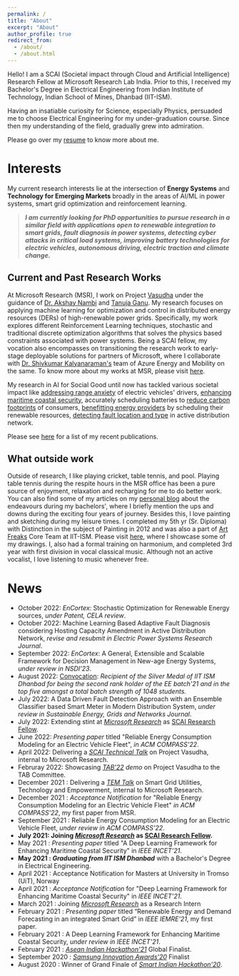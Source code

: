 ```yaml
---
permalink: /
title: "About"
excerpt: "About"
author_profile: true
redirect_from: 
  - /about/
  - /about.html
---
```


Hello! I am a SCAI (Societal impact through Cloud and Artificial Intelligence) Research Fellow at Microsoft Research Lab India. Prior to this, I received my Bachelor's Degree in Electrical Engineering from Indian Institute of Technology, Indian School of Mines, Dhanbad (IIT-ISM). 

Having an insatiable curiosity for Science, especially Physics, persuaded me to choose Electrical Engineering for my under-graduation course. Since then my understanding of the field, gradually grew into admiration.

Please go over my [resume](cv.md) to know more about me.

# Interests 
My current research interests lie at the intersection of __Energy Systems__ and __Technology for Emerging Markets__ broadly in the areas of AI/ML in power systems, smart grid optimization and reinforcement learning.  

> __*I am currently looking for PhD opportunities to pursue research in a similar field with applications open to renewable integration to smart grids, fault diagnosis in power systems, detecting cyber attacks in critical load systems, improving battery technologies for electric vehicles, autonomous driving, electric traction and climate change.*__

## Current and Past Research Works
At Microsoft Research (MSR), I work on Project [Vasudha](https://www.microsoft.com/en-us/research/project/vasudha/) under the guidance of [Dr. Akshay Nambi](https://www.microsoft.com/en-us/research/people/akshayn/) and [Tanuja Ganu](https://www.microsoft.com/en-us/research/people/taganu/). My research focuses on applying machine learning for optimization and control in distributed energy resources (DERs) of high-renewable power grids. Specifically, my work explores different Reinforcement Learning techniques, stochastic and traditional discrete optimization algorithms that solves the physics based constraints associated with power systems. Being a SCAI fellow, my vocation also encompasses on transitioning the research work to early-stage deployable solutions for partners of Microsoft, where I collaborate with [Dr. Shivkumar Kalyanaraman's](http://www.shivkumar.org/) team of Azure Energy and Mobility on the same. To know more about my works at MSR, please visit [here](msrwork.md).
 
My research in AI for Social Good until now has tackled various societal impact like [addressing range anxiety]() of electric vehicles' drivers, [enhancing maritime coastal security](), accurately scheduling batteries to [reduce carbon footprints]() of consumers, [benefitting energy providers]() by scheduling their renewable resources, [detecting fault location and type]() in active distribution network. 

Please see [here](publications.md) for a list of my recent publications. 

## What outside work 
Outside of research, I like playing cricket, table tennis, and pool. Playing table tennis during the respite hours in the MSR office has been a pure source of enjoyment, relaxation and recharging for me to do better work. You can also find some of my articles on my [personal blog]() about the endeavours during my bachelors', where I briefly mention the ups and downs during the exciting four years of journey. Besides this, I love painting and sketching during my leisure times. I completed my 5th yr (Sr. Diploma) with Distinction in the subject of Painting in 2012 and was also a part of [Art Freaks](https://www.facebook.com/artfreaks.ism) Core Team at IIT-ISM. Please visit [here](), where I showcase some of my drawings. I, also had a formal training on harmonium, and completed 3rd year with first division in vocal classical music. Although not an active vocalist, I love listening to music whenever free.

# News
- October 2022: *EnCortex*: Stochastic Optimization for Renewable Energy sources, *under Patent, CELA review*.
- October 2022: Machine Learning Based Adaptive Fault Diagnosis considering Hosting Capacity Amendment in Active Distribution Network, *revise and resubmit in Electric Power Systems Research Journal*.
- September 2022: *EnCortex*: A General, Extensible and Scalable Framework for Decision Management in New-age Energy Systems, *under review in NSDI'23*.
- August 2022: [Convocation](): *Recipient of the Silver Medal of IIT ISM Dhanbad for being the second rank holder of the EE batch'21 and in the top five amongst a total batch strength of 1048 students.*
- July 2022: A Data Driven Fault Detection Approach with an Ensemble Classifier based Smart Meter in Modern Distribution System, *under review in Sustainable Energy, Grids and Networks Journal*.
- July 2022: Extending stint at *[Microsoft Research](https://www.microsoft.com/en-us/research/lab/microsoft-research-india/)* as [SCAI Research Fellow](https://www.microsoft.com/en-us/research/people/t-roymillend/).
- June 2022: *Presenting paper* titled "Reliable Energy Consumption Modeling for an Electric Vehicle Fleet", *in ACM COMPASS'22*.
- April 2022: Delivering a *[SCAI Technical Talk]()* on Project Vasudha, internal to Microsoft Research.
- Februray 2022: Showcasing *[TAB'22]() demo* on Project Vasudha to the TAB Committee.
- December 2021 : Delivering a *[TEM Talk]()* on Smart Grid Utilities, Technology and Empowerment, internal to Microsoft Research.
- December 2021 : *Acceptance Notification* for "Reliable Energy Consumption Modeling for an Electric Vehicle Fleet" *in ACM COMPASS'22*, my first paper from MSR.
- September 2021 : Reliable Energy Consumption Modeling for an Electric Vehicle Fleet, *under review in ACM COMPASS'22*.
- __July 2021: Joining *[Microsoft Research](https://www.microsoft.com/en-us/research/lab/microsoft-research-india/)* as [SCAI Research Fellow](https://www.microsoft.com/en-us/research/people/t-roymillend/).__
- May 2021 : *Presenting paper* titled "A Deep Learning Framework for Enhancing Maritime Coastal Security" in  *IEEE INCET'21*. 
- __May 2021 : *Graduating from IIT ISM Dhanbad*__ with a Bachelor's Degree in Electrical Engineering.
- April 2021 : Acceptance Notification for Masters at University in Tromso (UiT), Norway
- April 2021 : *Acceptance Notification* for "Deep Learning Framework for Enhancing Maritime Coastal Security" in  *IEEE INCET'21*.   
- March 2021 : Joining *[Microsoft Research](https://www.microsoft.com/en-us/research/lab/microsoft-research-india/)* as a Research Intern
- February 2021 : *Presenting paper* titled “Renewable Energy and Demand Forecasting in an integrated Smart Grid” in *IEEE IEMRE'21*, my first paper.
- February 2021 : A Deep Learning Framework for Enhancing Maritime Coastal Security, *under review in IEEE INCET'21*.
- February 2021 : *[Asean Indian Hackathon'21]()* Global Finalist.
- September 2020 : *[Samsung Innovation Awards'20]()* Finalist
- August 2020 : Winner of Grand Finale of *[Smart Indian Hackathon'20](https://www.linkedin.com/feed/update/urn:li:activity:6696450610167848960/)*.
